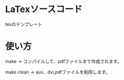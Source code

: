 # LaTexソースコード
texのテンプレート

# 使い方
make        → コンパイルして、pdfファイルまで作成されます。

make clean  → aux、dvi,pdfファイルを削除します。
